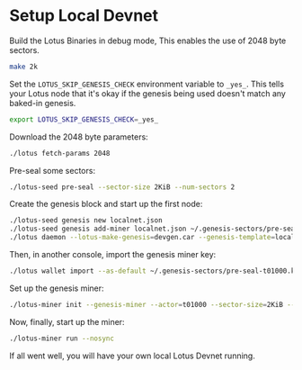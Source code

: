 # Setup Local Devnet

Build the Lotus Binaries in debug mode, This enables the use of 2048 byte sectors.

```sh
make 2k
```

Set the `LOTUS_SKIP_GENESIS_CHECK` environment variable to `_yes_`. This tells your
Lotus node that it's okay if the genesis being used doesn't match any baked-in
genesis.

```sh
export LOTUS_SKIP_GENESIS_CHECK=_yes_
```

Download the 2048 byte parameters:
```sh
./lotus fetch-params 2048
```

Pre-seal some sectors:

```sh
./lotus-seed pre-seal --sector-size 2KiB --num-sectors 2
```

Create the genesis block and start up the first node:

```sh
./lotus-seed genesis new localnet.json
./lotus-seed genesis add-miner localnet.json ~/.genesis-sectors/pre-seal-t01000.json
./lotus daemon --lotus-make-genesis=devgen.car --genesis-template=localnet.json --bootstrap=false
```

Then, in another console, import the genesis miner key:

```sh
./lotus wallet import --as-default ~/.genesis-sectors/pre-seal-t01000.key
```

Set up the genesis miner:

```sh
./lotus-miner init --genesis-miner --actor=t01000 --sector-size=2KiB --pre-sealed-sectors=~/.genesis-sectors --pre-sealed-metadata=~/.genesis-sectors/pre-seal-t01000.json --nosync
```

Now, finally, start up the miner:

```sh
./lotus-miner run --nosync
```

If all went well, you will have your own local Lotus Devnet running.
